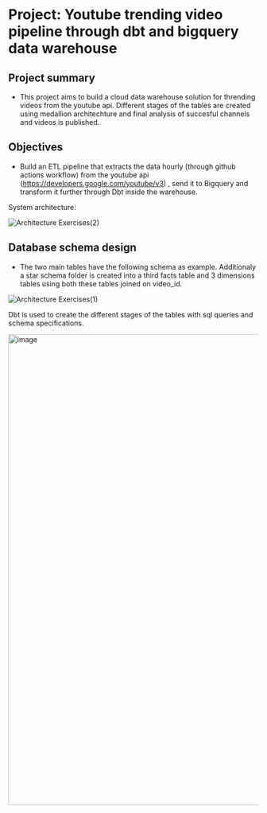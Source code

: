 # Project: Youtube trending video pipeline through dbt and bigquery data warehouse
## Project summary
- This project aims to build a cloud data warehouse solution for thrending videos from the youtube api. Different stages of the tables are created using medallion architechture and final analysis of succesful channels and videos is published.
## Objectives
- Build an ETL pipeline that extracts the data hourly (through github actions workflow) from the youtube api (https://developers.google.com/youtube/v3) , send it to Bigquery and transform it further through Dbt inside the warehouse. 

System architecture:

![Architecture Exercises(2)](https://github.com/user-attachments/assets/86140cc2-b62c-4593-81ce-1d2920d7f89c)

## Database schema design 

- The two main tables have the following schema as example. Additionaly a star schema folder is created into a third facts table and 3 dimensions tables using both these tables joined on video_id.

![Architecture Exercises(1)](https://github.com/user-attachments/assets/f67d3577-20d2-4ce4-a44d-aaa07dbfd6d0)


Dbt is used to create the different stages of the tables with sql queries and schema specifications.

<img width="961" height="947" alt="image" src="https://github.com/user-attachments/assets/d85ca339-1650-40a6-bb72-547b349805a1" />
